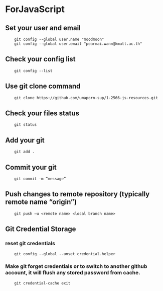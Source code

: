 # ForJavaScript

## Set your user and email
        git config --global user.name "moodmoon"
        git config --global user.email "pearmai.wann@kmutt.ac.th"
## Check your config list
        git config --list
## Use git clone command
        git clone https://github.com/umaporn-sup/1-2566-js-resources.git
## Check your files status 
        git status
## Add your git
        git add .
## Commit your git
        git commit –m “message”
## Push changes to remote repository (typically remote name “origin”) 
        git push –u <remote name> <local branch name>
## Git Credential Storage
### reset git credentials
        git config --global --unset credential.helper
### Make git forget credentials or to switch to another github account, it will flush any stored password from cache.
        git credential-cache exit
